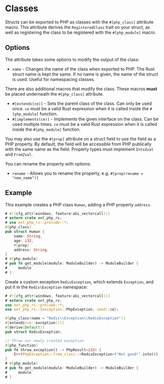 # Classes

Structs can be exported to PHP as classes with the `#[php_class]` attribute
macro. This attribute derives the `RegisteredClass` trait on your struct, as
well as registering the class to be registered with the `#[php_module]` macro.

## Options

The attribute takes some options to modify the output of the class:

- `name` - Changes the name of the class when exported to PHP. The Rust struct
  name is kept the same. If no name is given, the name of the struct is used.
  Useful for namespacing classes.

There are also additional macros that modify the class. These macros **must** be
placed underneath the `#[php_class]` attribute.

- `#[extends(ce)]` - Sets the parent class of the class. Can only be used once.
  `ce` must be a valid Rust expression when it is called inside the
  `#[php_module]` function.
- `#[implements(ce)]` - Implements the given interface on the class. Can be used
  multiple times. `ce` must be a valid Rust expression when it is called inside
  the `#[php_module]` function.

You may also use the `#[prop]` attribute on a struct field to use the field as a
PHP property. By default, the field will be accessible from PHP publically with
the same name as the field. Property types must implement `IntoZval` and
`FromZval`.

You can rename the property with options:

- `rename` - Allows you to rename the property, e.g.
  `#[prop(rename = "new_name")]`

## Example

This example creates a PHP class `Human`, adding a PHP property `address`.

```rust
# #![cfg_attr(windows, feature(abi_vectorcall))]
# extern crate ext_php_rs;
# use ext_php_rs::prelude::*;
#[php_class]
pub struct Human {
    name: String,
    age: i32,
    #[prop]
    address: String,
}
# #[php_module]
# pub fn get_module(module: ModuleBuilder) -> ModuleBuilder {
#     module
# }
```

Create a custom exception `RedisException`, which extends `Exception`, and put
it in the `Redis\Exception` namespace:

```rust
# #![cfg_attr(windows, feature(abi_vectorcall))]
# extern crate ext_php_rs;
use ext_php_rs::prelude::*;
use ext_php_rs::{exception::PhpException, zend::ce};

#[php_class(name = "Redis\\Exception\\RedisException")]
#[extends(ce::exception())]
#[derive(Default)]
pub struct RedisException;

// Throw our newly created exception
#[php_function]
pub fn throw_exception() -> PhpResult<i32> {
    Err(PhpException::from_class::<RedisException>("Not good!".into()))
}
# #[php_module]
# pub fn get_module(module: ModuleBuilder) -> ModuleBuilder {
#     module
# }
```
